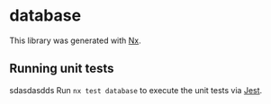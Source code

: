 # database

This library was generated with [Nx](https://nx.dev).

## Running unit tests
sdasdasdds
Run `nx test database` to execute the unit tests via [Jest](https://jestjs.io).

